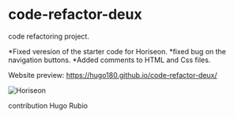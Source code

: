 # code-refactor-deux
code refactoring project.

*Fixed veresion of the starter code for Horiseon.
*fixed bug on the navigation buttons.
*Added comments to HTML and Css files.

Website preview: https://hugo180.github.io/code-refactor-deux/ 


 ![Horiseon](/Users/hugorubio/Desktop/code/home-work/week1/code-refactor-deux/01-html-css-git-homework-demo.png) 

 contribution
 Hugo Rubio
